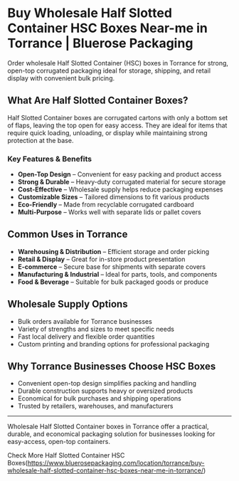 # Buy Wholesale Half Slotted Container HSC Boxes Near-me in Torrance | Bluerose Packaging

Order wholesale Half Slotted Container (HSC) boxes in Torrance for strong, open-top corrugated packaging ideal for storage, shipping, and retail display with convenient bulk pricing.

## What Are Half Slotted Container Boxes?

Half Slotted Container boxes are corrugated cartons with only a bottom set of flaps, leaving the top open for easy access. They are ideal for items that require quick loading, unloading, or display while maintaining strong protection at the base.

### Key Features & Benefits

- **Open-Top Design** – Convenient for easy packing and product access  
- **Strong & Durable** – Heavy-duty corrugated material for secure storage  
- **Cost-Effective** – Wholesale supply helps reduce packaging expenses  
- **Customizable Sizes** – Tailored dimensions to fit various products  
- **Eco-Friendly** – Made from recyclable corrugated cardboard  
- **Multi-Purpose** – Works well with separate lids or pallet covers  

## Common Uses in Torrance

- **Warehousing & Distribution** – Efficient storage and order picking  
- **Retail & Display** – Great for in-store product presentation  
- **E-commerce** – Secure base for shipments with separate covers  
- **Manufacturing & Industrial** – Ideal for parts, tools, and components  
- **Food & Beverage** – Suitable for bulk packaged goods or produce  

## Wholesale Supply Options

- Bulk orders available for Torrance businesses  
- Variety of strengths and sizes to meet specific needs  
- Fast local delivery and flexible order quantities  
- Custom printing and branding options for professional packaging  

## Why Torrance Businesses Choose HSC Boxes

- Convenient open-top design simplifies packing and handling  
- Durable construction supports heavy or oversized products  
- Economical for bulk purchases and shipping operations  
- Trusted by retailers, warehouses, and manufacturers  

---

Wholesale Half Slotted Container boxes in Torrance offer a practical, durable, and economical packaging solution for businesses looking for easy-access, open-top containers.

Check More Half Slotted Container HSC Boxes(https://www.bluerosepackaging.com/location/torrance/buy-wholesale-half-slotted-container-hsc-boxes-near-me-in-torrance/)
